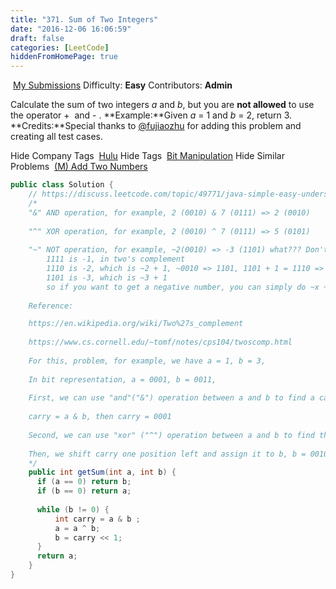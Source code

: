 ```yaml
---
title: "371. Sum of Two Integers"
date: "2016-12-06 16:06:59"
draft: false
categories: [LeetCode]
hiddenFromHomePage: true
---
```

 [My Submissions](https://leetcode.com/problems/sum-of-two-integers/submissions/)
Difficulty: **Easy**
Contributors: **Admin**

Calculate the sum of two integers *a* and *b*, but you are **not allowed** to use the operator +
 and -
.
**Example:**Given *a* = 1 and *b* = 2, return 3.
**Credits:**Special thanks to [@fujiaozhu](https://discuss.leetcode.com/user/fujiaozhu) for adding this problem and creating all test cases.

Hide Company Tags
 [Hulu](https://leetcode.com/company/hulu/)
Hide Tags
 [Bit Manipulation](https://leetcode.com/tag/bit-manipulation/)
Hide Similar Problems
 [(M) Add Two Numbers](https://leetcode.com/problems/add-two-numbers/)
```java
public class Solution {
    // https://discuss.leetcode.com/topic/49771/java-simple-easy-understand-solution-with-explanation/2
    /*
    "&" AND operation, for example, 2 (0010) & 7 (0111) => 2 (0010)
    
    "^" XOR operation, for example, 2 (0010) ^ 7 (0111) => 5 (0101)
    
    "~" NOT operation, for example, ~2(0010) => -3 (1101) what??? Don't get frustrated here. It's called two's complement.
        1111 is -1, in two's complement
        1110 is -2, which is ~2 + 1, ~0010 => 1101, 1101 + 1 = 1110 => 2
        1101 is -3, which is ~3 + 1
        so if you want to get a negative number, you can simply do ~x + 1
        
    Reference:

    https://en.wikipedia.org/wiki/Two%27s_complement
    
    https://www.cs.cornell.edu/~tomf/notes/cps104/twoscomp.html
    
    For this, problem, for example, we have a = 1, b = 3,
    
    In bit representation, a = 0001, b = 0011,
    
    First, we can use "and"("&") operation between a and b to find a carry.
    
    carry = a & b, then carry = 0001
    
    Second, we can use "xor" ("^") operation between a and b to find the different bit, and assign it to a,
    
    Then, we shift carry one position left and assign it to b, b = 0010.
    */
    public int getSum(int a, int b) {
      if (a == 0) return b;
      if (b == 0) return a;
      
      while (b != 0) {
          int carry = a & b ;
          a = a ^ b;
          b = carry << 1;
      }
      return a;
    }
}
```
